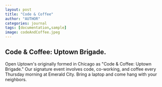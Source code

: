 ```yaml
---
layout: post
title: "Code & Coffee"
author: "AUTHOR"
categories: journal
tags: [documentation,sample]
image: codeAndCoffee.jpeg
---
```


## Code & Coffee: Uptown Brigade.

Open Uptown's originally formed in Chicago as "Code & Coffee: Uptown Brigade." 
Our signature event involves code, co-working, and coffee every Thursday morning 
at Emerald City. Bring a laptop and come hang with your neighbors.
